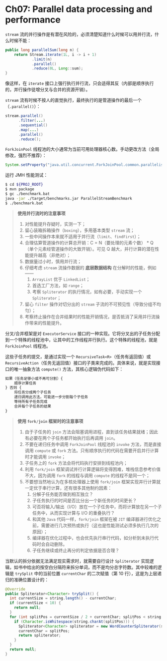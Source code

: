 # Ch07: Parallel data processing and performance



`stream` 流的并行操作是有潜在风险的，必须清楚知道什么时候可以用并行流，什么时候不能：

```java
public long parallelSum(long n) {
	return Stream.iterate(1L, i -> i + 1)
			.limit(n)
			.parallel()
			.reduce(0L, Long::sum);
}
```

像这样，在 `iterate` 接口上强行执行并行流，只会适得其反（内部是顺序执行的，并行操作徒增分叉与合并的资源开销）。



`stream` 流有时候不按人的直觉执行，最终执行的是管道操作的最后一个（`.parallel()`）：

```java
stream.parallel()
      .filter(...)
      .sequential()
      .map(...)
      .parallel()
      .reduce();
```



`ForkJoinPool` 线程池的大小通常为当前可用处理器核心数。手动更改方法（全局修改，强烈不推荐）：

```java
System.setProperty("java.util.concurrent.ForkJoinPool.common.parallelism", "12");
```



运行 JMH 性能测试：

```bash
$ cd ${PROJ_ROOT}
$ mvn package
$ gc ./benchmark.bat                                                        
java -jar ./target/benchmarks.jar ParallelStreamBenchmark
$ ./benchmark.bat
```



> **使用并行流时的注意事项**
>
> 1. 对性能提升存疑时，实测一下；
> 2. 留心装箱拆箱操作（`boxing`），多用基本类型 `stream` 流；
> 3. 一些中间操作本来就不适用于并行流（`limit`、`findFirst`）；
> 4. 合理估算管道操作的计算总开销：C = N（要处理的元素个数） * Q（单个元素经管道操作的大致开销）。可见 Q 越大，并行计算的潜在性能提升越高（非绝对）；
> 5. 数据量过小时，慎用并行流；
> 6. 仔细考虑 `stream` 流操作数据的 **底层数据结构** 在分解时的性能，例如 ——
>    1. `ArrayList` 优于 `LinkedList`；
>    2. 首选工厂方法，如 `range`；
>    3. 考察 `Spliterator` 的执行情况，如有必要，手动实现一个 `Spliterator`；
> 7. 留心 `filter` 操作对切分出的 `stream` 子流的不可预见性（导致分组不均匀）；
> 8. 考察终止操作在合并结果时的性能开销情况，是否抵消了采用并行流操作带来的性能提升。



分叉/合并框架是对 `ExecutorService` 接口的一种实现。它将分叉出的子任务分配到一个特殊的线程池中，让其中的工作线程并行执行。这个特殊的线程池，就是 `ForkJoinPool` 线程池。

这些子任务的提交，是通过实现一个 `RecursiveTask<R>`（任务有返回值）或 `RecursiveAction`（任务无返回值）接口的子类来完成的。具体来说，就是实现接口的唯一抽象方法 `compute()` 方法，其核心逻辑伪代码如下：

```markdown
如果（任务足够小或不再可分割）{
	顺序计算任务
} 否则 {
	将任务分成两个子任务
	递归调用此方法，可能进一步分割每个子任务
	等待所有子任务完成
	合并每个子任务的结果
}
```



> **使用 `fork/join` 框架时的注意事项**
>
> 1. 由于子任务的 `join` 方法会阻塞调用进程，直到该任务结果就绪；因此有必要在两个子任务都开始执行后再调用 `join`。
> 2. 不要在递归任务中调用 `ForkJoinPool` 线程池的 `invoke` 方法，而是直接调用 `compute` 或 `fork` 方法。只有顺序执行的代码在需要开启并行计算时才能调用 `invoke`；
> 3. 子任务上的 `fork` 方法会将代码执行安排到线程池内；
> 4. 利用 `fork/join` 框架调试并行计算逻辑将变得困难，堆栈信息参考价值不大，因为调用 `fork` 的线程与调用 `compute` 的线程不是同一个；
> 5. 不要想当然地认为在多核处理器上使用 `fork/join` 框架实现并行计算就一定优于串行计算，还有很多其他制约因素：
>    1. 分解子任务能否做到相互独立？
>    2. 子任务执行的时间是否比分出一个新任务的时间更长？
>    3. 可否将输入/输出（I/O）放在一个子任务中，而将计算放在另一个子任务中，从而实现计算与 I/O 的重叠执行？
>    4. 和其他 `Java` 代码一样，`fork/join` 框架在被 `JIT` 编译器进行优化之前，需要进行几次预热或执行（这也是性能测试必须多执行几次的原因）；
>    5. 编译器在优化过程中，也会优先执行串行代码，如分析到未执行代码时会自动删除。
>    6. 子任务继续或终止再分的判定依据是否合理？



当默认的拆分依据无法满足现实需求时，就需要自行设计 `Spliterator` 实现逻辑，如书中给出的按空白分隔符来拆分单词，而不是均分总字符数。其中较难的逻辑是 `trySplit` 中的当前位置 `currentChar` 的二次赋值（第 10 行），这是为上层递归的准确位置设计的：

```java
@Override
public Spliterator<Character> trySplit() {
  int currentSize = string.length() - currentChar;
  if (currentSize < 10) {
    return null;
  }
  for (int splitPos = currentSize / 2 + currentChar; splitPos < string.length(); splitPos++) {
    if (Character.isWhitespace(string.charAt(splitPos))) {
      Spliterator<Character> spliterator = new WordCounterSpliterator(string.substring(currentChar, splitPos));
      currentChar = splitPos;
      return spliterator;
    }
  }
  return null;
}
```

